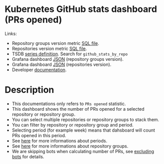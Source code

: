 <h1 id="kubernetes-ghstats-dashboard">Kubernetes GitHub stats dashboard (PRs opened)</h1>
<p>Links:</p>
<ul>
<li>Repository groups version metric <a href="https://github.com/cncf/devstats/blob/master/metrics/kubernetes/github_stats_by_repo_groups.sql" target="_blank">SQL file</a>.</li>
<li>Repositories version metric <a href="https://github.com/cncf/devstats/blob/master/metrics/kubernetes/github_stats_by_repos.sql" target="_blank">SQL file</a>.</li>
<li>TSDB <a href="https://github.com/cncf/devstats/blob/master/metrics/kubernetes/metrics.yaml" target="_blank">series definition</a>. Search for <code>github_stats_by_repo</code></li>
<li>Grafana dashboard <a href="https://github.com/cncf/devstats/blob/master/grafana/dashboards/kubernetes/github-stats-by-repository-group.json" target="_blank">JSON</a> (repository groups version).</li>
<li>Grafana dashboard <a href="https://github.com/cncf/devstats/blob/master/grafana/dashboards/kubernetes/github-stats-by-repository.json" target="_blank">JSON</a> (repositories version).</li>
<li>Developer <a href="https://github.com/cncf/devstats/blob/master/docs/dashboards/kubernetes/ghstats_devel.md" target="_blank">documentation</a>.</li>
</ul>
<h1 id="description">Description</h1>
<ul>
<li>This documentations only refers to <code>PRs opened</code> statistic.</li>
<li>This dashboard shows the number of PRs opened for a selected repository or repository group.</li>
<li>You can select multiple repositories or repository groups to stack them.</li>
<li>You can filter by repository or repository group and period.</li>
<li>Selecting period (for example week) means that dahsboard will count PRs opened in this period.</li>
<li>See <a href="https://github.com/cncf/devstats/blob/master/docs/periods.md" target="_blank">here</a> for more informations about periods.</li>
<li>See <a href="https://github.com/cncf/devstats/blob/master/docs/repository_groups.md" target="_blank">here</a> for more informations about repository groups.</li>
<li>We are skipping bots when calculating number of PRs, see <a href="https://github.com/cncf/devstats/blob/master/docs/excluding_bots.md" target="_blank">excluding bots</a> for details.</li>
</ul>

